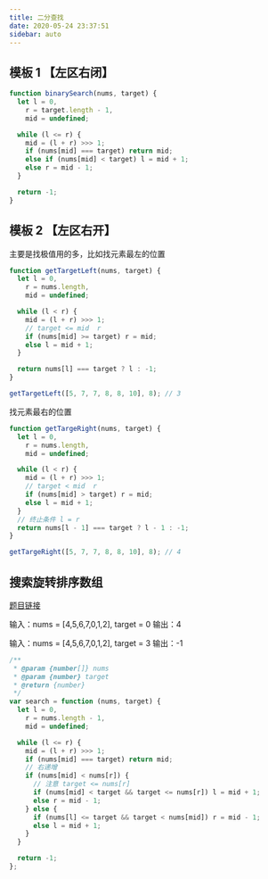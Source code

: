```yaml
---
title: 二分查找
date: 2020-05-24 23:37:51
sidebar: auto
---
```


## 模板 1 【左区右闭】

```js
function binarySearch(nums, target) {
  let l = 0,
    r = target.length - 1,
    mid = undefined;

  while (l <= r) {
    mid = (l + r) >>> 1;
    if (nums[mid] === target) return mid;
    else if (nums[mid] < target) l = mid + 1;
    else r = mid - 1;
  }

  return -1;
}
```

## 模板 2 【左区右开】

主要是找极值用的多，比如找元素最左的位置

```js
function getTargetLeft(nums, target) {
  let l = 0,
    r = nums.length,
    mid = undefined;

  while (l < r) {
    mid = (l + r) >>> 1;
    // target <= mid  r
    if (nums[mid] >= target) r = mid;
    else l = mid + 1;
  }

  return nums[l] === target ? l : -1;
}

getTargetLeft([5, 7, 7, 8, 8, 10], 8); // 3
```

找元素最右的位置

```js
function getTargeRight(nums, target) {
  let l = 0,
    r = nums.length,
    mid = undefined;

  while (l < r) {
    mid = (l + r) >>> 1;
    // target < mid  r
    if (nums[mid] > target) r = mid;
    else l = mid + 1;
  }
  // 终止条件 l = r
  return nums[l - 1] === target ? l - 1 : -1;
}

getTargeRight([5, 7, 7, 8, 8, 10], 8); // 4
```

## 搜索旋转排序数组

[题目链接](https://leetcode-cn.com/problems/search-in-rotated-sorted-array/)

输入：nums = [4,5,6,7,0,1,2], target = 0
输出：4

输入：nums = [4,5,6,7,0,1,2], target = 3
输出：-1

```js
/**
 * @param {number[]} nums
 * @param {number} target
 * @return {number}
 */
var search = function (nums, target) {
  let l = 0,
    r = nums.length - 1,
    mid = undefined;

  while (l <= r) {
    mid = (l + r) >>> 1;
    if (nums[mid] === target) return mid;
    // 右递增
    if (nums[mid] < nums[r]) {
      // 注意 target <= nums[r]
      if (nums[mid] < target && target <= nums[r]) l = mid + 1;
      else r = mid - 1;
    } else {
      if (nums[l] <= target && target < nums[mid]) r = mid - 1;
      else l = mid + 1;
    }
  }

  return -1;
};
```
